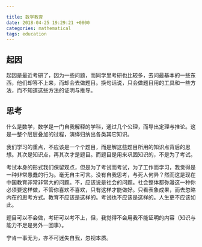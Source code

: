 ```yaml
---

title: 数学教育
date: 2018-04-25 19:29:21 +0800
categories: mathematical
tags: education
---
```


## 起因

起因是最近考研了，因为一些问题，而同学里考研也比较多，去问最基本的一些东西，他们却答不上来，而却会去做题目。换句话说，只会做题目用的工具和一些方法，而不知道这些方法的证明与推导。

## 思考

什么是数学，数学是一门自我解释的学科，通过几个公理，而导出定理与推论。这是一整个层层叠加的过程，演绎归纳出各类其它知识。

我们学习的重点，不应该是一个个题目，而是解这些题目所用的知识点背后的思想。其次是知识点，再其次才是题目。而题目是用来巩固知识的，不是为了考试。

考试本身的形式我们保留观点，但是为了考试而考试，为了工作而学习，我觉得是一种非常愚蠢的行为。毫无自主可言。没有自我思考，与死人何异？然而这是现在中国教育非常非常大的问题。不，应该说是社会的问题。社会整体都弥漫这一种你必须要这样做，不管你喜欢不喜欢，只有这样才能做好。只看表象成果，而去忽略内在的思考方式。教育不应该是这样的。考试也不应该是这样的。人生更不应该如此。

题目可以不会做，考研可以考不上，但，我觉得不会用我不能证明的内容（知识与能力不足是另外一回事）。

宁肯一事无为，亦不可迷失自我，忽视本质。
